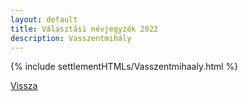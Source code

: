 ```yaml
---
layout: default
title: Választási névjegyzék 2022
description: Vasszentmihály
---
```


{% include settlementHTMLs/Vasszentmihaaly.html %}

[Vissza](./)